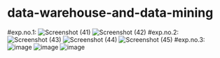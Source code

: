 # data-warehouse-and-data-mining
#exp.no.1:
![Screenshot (41)](https://user-images.githubusercontent.com/113407411/217812443-785e03bd-6df4-4534-942b-feffedf7c827.png)
![Screenshot (42)](https://user-images.githubusercontent.com/113407411/217812467-bc3e1a80-c952-4697-8815-211fe134cf1b.png)
#exp.no.2:
![Screenshot (43)](https://user-images.githubusercontent.com/113407411/217817818-842eb719-12d9-4e11-8f46-2f6eaffa4731.png)
![Screenshot (44)](https://user-images.githubusercontent.com/113407411/217817846-81a8028a-ade2-49a0-9bee-a9c4775a6ade.png)
![Screenshot (45)](https://user-images.githubusercontent.com/113407411/217817875-b2f42cbb-741d-499f-91b0-26713aa94285.png)
#exp.no.3:
![image](https://user-images.githubusercontent.com/113407411/217820477-22971db0-c35b-4ee5-ae69-4a41d7076545.png)
![image](https://user-images.githubusercontent.com/113407411/217820553-1dad0907-1273-4af0-9d52-f9227e0a1f1a.png)
![image](https://user-images.githubusercontent.com/113407411/217820586-320dea92-c2aa-479b-9943-a1518f375a80.png)
